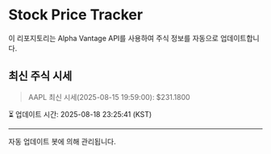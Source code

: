 
# Stock Price Tracker

이 리포지토리는 Alpha Vantage API를 사용하여 주식 정보를 자동으로 업데이트합니다.

## 최신 주식 시세
> AAPL 최신 시세(2025-08-15 19:59:00): $231.1800

⏳ 업데이트 시간: 2025-08-18 23:25:41 (KST)

---
자동 업데이트 봇에 의해 관리됩니다.
